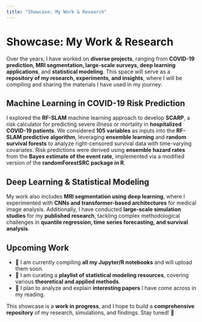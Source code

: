 ```yaml
---
title: "Showcase: My Work & Research"
---
```


# **Showcase: My Work & Research**

Over the years, I have worked on **diverse projects**, ranging from **COVID-19 prediction, MRI segmentation, large-scale surveys, deep learning applications**, and **statistical modeling**. This space will serve as a **repository of my research, experiments, and insights**, where I will be compiling and sharing the materials I have used in my journey.

## **Machine Learning in COVID-19 Risk Prediction**
I explored the **RF-SLAM** machine learning approach to develop **SCARP**, a risk calculator for predicting severe illness or mortality in **hospitalized COVID-19 patients**. We considered **105 variables** as inputs into the **RF-SLAM predictive algorithm**, leveraging **ensemble learning** and **random survival forests** to analyze right-censored survival data with time-varying covariates. Risk predictions were derived using **ensemble hazard rates** from the **Bayes estimate of the event rate**, implemented via a modified version of the **randomForestSRC package in R**.

## **Deep Learning & Statistical Modeling**
My work also includes **MRI segmentation using deep learning**, where I experimented with **CNNs and transformer-based architectures** for medical image analysis. Additionally, I have conducted **large-scale simulation studies** for my **published research**, tackling complex methodological challenges in **quantile regression, time series forecasting, and survival analysis**.

## **Upcoming Work**
- 📌 I am currently compiling **all my Jupyter/R notebooks** and will upload them soon.
- 📌 I am curating a **playlist of statistical modeling resources**, covering various **theoretical and applied methods**.
- 📌 I plan to analyze and explain **interesting papers** I have come across in my reading.

This showcase is a **work in progress**, and I hope to build a **comprehensive repository** of my research, simulations, and findings. Stay tuned! 🚀
